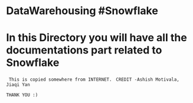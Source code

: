 # DataWarehousing #Snowflake

# In this Directory you will have all the documentations part related to Snowflake

` This is copied somewhere from INTERNET.`
` CREDIT -Ashish Motivala, Jiaqi Yan`


 `THANK YOU :)`
